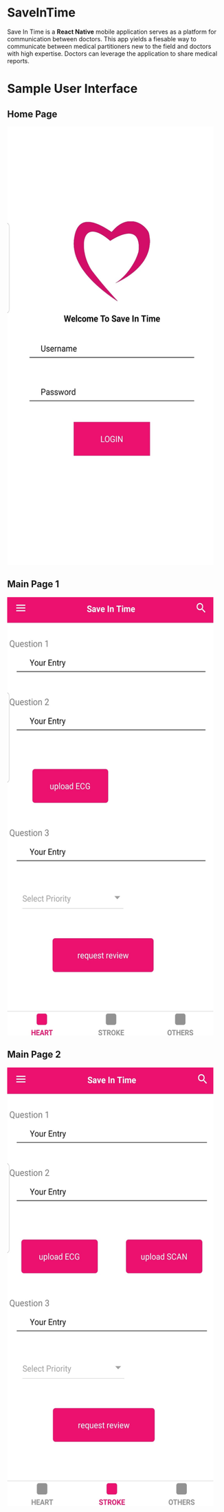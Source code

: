# SaveInTime

Save In Time is a **React Native** mobile application serves as a platform for communication between doctors. This app yields a fiesable way to communicate between medical partitioners new to the field and doctors with high expertise. Doctors can leverage the application to share medical reports.

# Sample User Interface

## Home Page
<img src="https://github.com/Nithish555/SaveInTime/blob/master/component/Home%20Page.jpeg" height="1020" width="480">

## Main Page 1
<img src="https://github.com/Nithish555/SaveInTime/blob/master/component/Main%20Page.jpeg" height="1020" width="480">

## Main Page 2
<img src="https://github.com/Nithish555/SaveInTime/blob/master/component/Main%20Page2.jpeg" height="1020" width="480">

